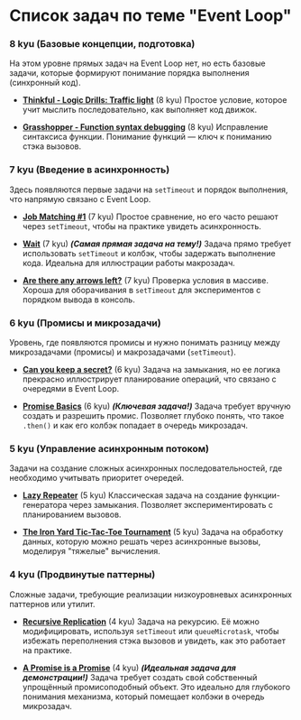 # Список задач по теме "Event Loop"

### 8 kyu (Базовые концепции, подготовка)

На этом уровне прямых задач на Event Loop нет, но есть базовые задачи, которые формируют понимание порядка выполнения (синхронный код).

- [**Thinkful - Logic Drills: Traffic light**](https://www.codewars.com/kata/58649884a1659ed6cb000072) (8 kyu)
  Простое условие, которое учит мыслить последовательно, как выполняет код движок.

- [**Grasshopper - Function syntax debugging**](https://www.codewars.com/kata/56dae9dc54c0acd29d00109a) (8 kyu)
  Исправление синтаксиса функции. Понимание функций — ключ к пониманию стэка вызовов.

### 7 kyu (Введение в асинхронность)

Здесь появляются первые задачи на `setTimeout` и порядок выполнения, что напрямую связано с Event Loop.

- [**Job Matching #1**](https://www.codewars.com/kata/56c22c5ae8b139416c00175d) (7 kyu)
  Простое сравнение, но его часто решают через `setTimeout`, чтобы на практике увидеть асинхронность.

- [**Wait**](https://www.codewars.com/kata/5a2f83daee1aae4d1c00007e) (7 kyu) ***(Самая прямая задача на тему!)***
  Задача прямо требует использовать `setTimeout` и колбэк, чтобы задержать выполнение кода. Идеальна для иллюстрации работы макрозадач.

- [**Are there any arrows left?**](https://www.codewars.com/kata/559f860f8c0d6c7784000119) (7 kyu)
  Проверка условия в массиве. Хороша для оборачивания в `setTimeout` для экспериментов с порядком вывода в консоль.

### 6 kyu (Промисы и микрозадачи)

Уровень, где появляются промисы и нужно понимать разницу между микрозадачами (промисы) и макрозадачами (`setTimeout`).

- [**Can you keep a secret?**](https://www.codewars.com/kata/53583765d5493bfdf5001b35) (6 kyu)
  Задача на замыкания, но ее логика прекрасно иллюстрирует планирование операций, что связано с очередями в Event Loop.

- [**Promise Basics**](https://www.codewars.com/kata/5b61d6ef07a266d40b000097) (6 kyu) ***(Ключевая задача!)***
  Задача требует вручную создать и разрешить промис. Позволяет глубоко понять, что такое `.then()` и как его колбэк попадает в очередь микрозадач.

### 5 kyu (Управление асинхронным потоком)

Задачи на создание сложных асинхронных последовательностей, где необходимо учитывать приоритет очередей.

- [**Lazy Repeater**](https://www.codewars.com/kata/51fc3beb41ecc97ee20000c3) (5 kyu)
  Классическая задача на создание функции-генератора через замыкания. Позволяет экспериментировать с планированием вызовов.

- [**The Iron Yard Tic-Tac-Toe Tournament**](https://www.codewars.com/kata/5a3cbf29ee1aae06160000c9) (5 kyu)
  Задача на обработку данных, которую можно решать через асинхронные вызовы, моделируя "тяжелые" вычисления.

### 4 kyu (Продвинутые паттерны)

Сложные задачи, требующие реализации низкоуровневых асинхронных паттернов или утилит.

- [**Recursive Replication**](https://www.codewars.com/kata/57547f9182655569ab0008c4) (4 kyu)
  Задача на рекурсию. Её можно модифицировать, используя `setTimeout` или `queueMicrotask`, чтобы избежать переполнения стэка вызовов и увидеть, как это работает на практике.

- [**A Promise is a Promise**](https://www.codewars.com/kata/5b3d5ad43da310743c000056) (4 kyu) ***(Идеальная задача для демонстрации!)***
  Задача требует создать свой собственный упрощённый промисоподобный объект. Это идеально для глубокого понимания механизма, который помещает колбэки в очередь микрозадач.
